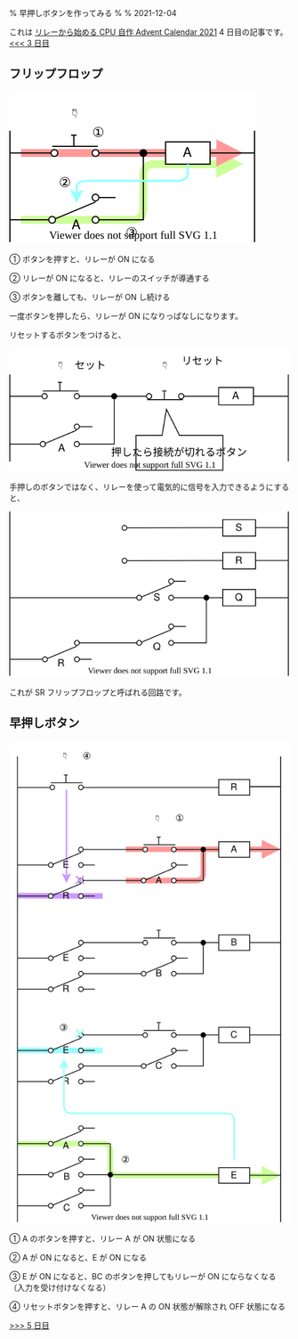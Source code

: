 % 早押しボタンを作ってみる
%
% 2021-12-04

これは [リレーから始める CPU 自作 Advent Calendar 2021](https://adventar.org/calendars/7052) 4 日目の記事です。[<<< 3 日目](../Day3_RelayLogic/)

## フリップフロップ

![](./img/Latch.dio.svg)

① ボタンを押すと、リレーが ON になる

② リレーが ON になると、リレーのスイッチが導通する

③ ボタンを離しても、リレーが ON し続ける

一度ボタンを押したら、リレーが ON になりっぱなしになります。

リセットするボタンをつけると、

![](./img/Reset.dio.svg)

手押しのボタンではなく、リレーを使って電気的に信号を入力できるようにすると、

![](./img/SRFF.dio.svg)

これが SR フリップフロップと呼ばれる回路です。

## 早押しボタン

![](./img/FastPush.dio.svg)

① A のボタンを押すと、リレー A が ON 状態になる

② A が ON になると、E が ON になる

③ E が ON になると、BC のボタンを押してもリレーが ON にならなくなる（入力を受け付けなくなる）

④ リセットボタンを押すと、リレー A の ON 状態が解除され OFF 状態になる

[>>> 5 日目](../Day5_DFF/)
